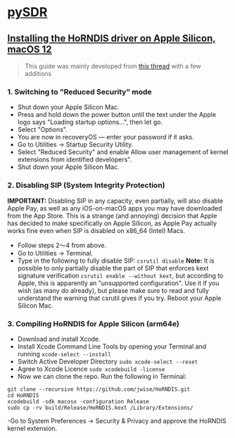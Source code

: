 # [pySDR](https://pysdr.org/index.html)
## [Installing the HoRNDIS driver on Apple Silicon, macOS 12](https://wiki.analog.com/university/tools/pluto/drivers/osx)
> This guide was mainly developed from [this thread](https://github.com/jwise/HoRNDIS/issues/146) with a few additions
### 1. Switching to "Reduced Security" mode
- Shut down your Apple Silicon Mac.
- Press and hold down the power button until the text under the Apple logo says "Loading startup options…", then let go.
- Select "Options".
- You are now in recoveryOS — enter your password if it asks.
- Go to Utilities → Startup Security Utility.
- Select "Reduced Security" and enable Allow user management of kernel extensions from identified developers".
- Shut down your Apple Silicon Mac.
### 2. Disabling SIP (System Integrity Protection)

**IMPORTANT:** Disabling SIP in any capacity, even partially, will also disable Apple Pay, as well as any iOS-on-macOS apps you may have downloaded from the App Store. This is a strange (and annoying) decision that Apple has decided to make specifically on Apple Silicon, as Apple Pay actually works fine even when SIP is disabled on x86_64 (Intel) Macs.

- Follow steps 2〜4 from above.
- Go to Utilities → Terminal.
- Type in the following to fully disable SIP: `csrutil disable`
**Note:** It is possible to only partially disable the part of SIP that enforces kext signature verification `csrutil enable --without kext`, but according to Apple, this is apparently an "unsupported configuration". Use it if you wish (as many do already), but please make sure to read and fully understand the warning that csrutil gives if you try.
Reboot your Apple Silicon Mac.
### 3. Compiling HoRNDIS for Apple Silicon (arm64e)

- Download and install Xcode.
- Install Xcode Command Line Tools by opening your Terminal and running `xcode-select --install`
- Switch Active Developer Directory `sudo xcode-select --reset`
- Agree to Xcode Licence `sudo xcodebuild -license`
- Now we can clone the repo. Run the following in Terminal:
```
git clone --recursive https://github.com/jwise/HoRNDIS.git
cd HoRNDIS
xcodebuild -sdk macosx -configuration Release
sudo cp -rv build/Release/HoRNDIS.kext /Library/Extensions/
```
-Go to System Preferences → Security & Privacy and approve the HoRNDIS kernel extension.

